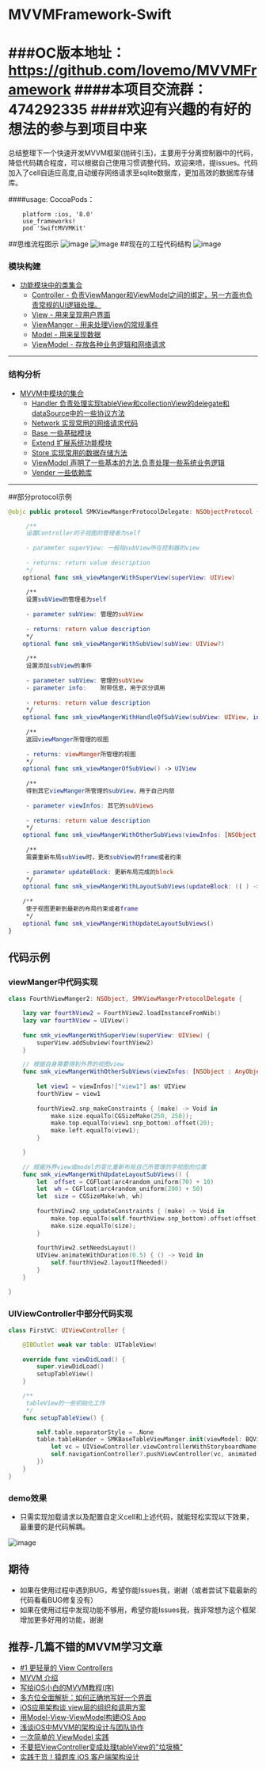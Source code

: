 # MVVMFramework-Swift
###OC版本地址：https://github.com/lovemo/MVVMFramework
####本项目交流群：474292335
####欢迎有兴趣的有好的想法的参与到项目中来
===
总结整理下一个快速开发MVVM框架(抛砖引玉)，主要用于分离控制器中的代码，降低代码耦合程度，可以根据自己使用习惯调整代码。欢迎来喷，提issues。代码加入了cell自适应高度,自动缓存网络请求至sqlite数据库，更加高效的数据库存储库。

####usage:
CocoaPods：
```
	platform :ios, '8.0'
	use_frameworks!
	pod 'SwiftMVVMKit'

```

##思维流程图示
![image](https://github.com/lovemo/MVVMFramework/raw/master/resources/MVVMFrameWork-Thinking.png)
![image](https://github.com/lovemo/MVVMFramework/raw/master/resources/MVVMFrameWork-Thinking2.jpeg)
##现在的工程代码结构
![image](https://github.com/lovemo/MVVMFramework/raw/master/resources/directory_tree.png)

### <a id="模块构建"></a> 模块构建
  
* [功能模块中的类集合](#Examples)
	* [Controller - 负责ViewManger和ViewModel之间的绑定，另一方面也负责常规的UI逻辑处理。](#JSON_Model)
	* [View - 用来呈现用户界面](#JSONString_Model)
	* [ViewManger - 用来处理View的常规事件](#Model_contains_model_array)
	* [Model - 用来呈现数据](#Model_contains_model)
	* [ViewModel - 存放各种业务逻辑和网络请求](#Model_contains_model_array)


---

### <a id="结构分析"></a> 结构分析
* [MVVM中模块的集合](#MVVM)
	* [Handler 负责处理实现tableView和collectionView的delegate和dataSource中的一些协议方法](#Handler)
	* [Network 实现常用的网络请求代码](#Network)
	* [Base 一些基础模块](#Base)
	* [Extend 扩展系统功能模块](#Extend)
	* [Store 实现常用的数据存储方法](#Store)
	* [ViewModel 声明了一些基本的方法,负责处理一些系统业务逻辑](#ViewModel)
	* [Vender 一些依赖库](#Vender)

---

##部分protocol示例
```swift
@objc public protocol SMKViewMangerProtocolDelegate: NSObjectProtocol {

     /**
     设置Controller的子视图的管理者为self
     
     - parameter superView: 一般指subView所在控制器的view
     
     - returns: return value description
     */
    optional func smk_viewMangerWithSuperView(superView: UIView)
    
     /**
     设置subView的管理者为self
     
     - parameter subView: 管理的subView
     
     - returns: return value description
     */
    optional func smk_viewMangerWithSubView(subView: UIView?)
    
     /**
     设置添加subView的事件
     
     - parameter subView: 管理的subView
     - parameter info:    附带信息，用于区分调用
     
     - returns: return value description
     */
    optional func smk_viewMangerWithHandleOfSubView(subView: UIView, info: String?)
    
     /**
     返回viewManger所管理的视图
     
     - returns: viewManger所管理的视图
     */
    optional func smk_viewMangerOfSubView() -> UIView
    
     /**
     得到其它viewManger所管理的subView，用于自己内部
     
     - parameter viewInfos: 其它的subViews
     
     - returns: return value description
     */
    optional func smk_viewMangerWithOtherSubViews(viewInfos: [NSObject : AnyObject]?)
    
     /**
     需要重新布局subView时，更改subView的frame或者约束
     
     - parameter updateBlock: 更新布局完成的block
     */
    optional func smk_viewMangerWithLayoutSubViews(updateBlock: (( ) -> ( ))?)
    
    /**
     使子视图更新到最新的布局约束或者frame
     */
    optional func smk_viewMangerWithUpdateLayoutSubViews()
}
```

## <a id="代码示例"></a> 代码示例
### viewManger中代码实现

```swift
class FourthViewManger2: NSObject, SMKViewMangerProtocolDelegate {

    lazy var fourthView2 = FourthView2.loadInstanceFromNib()
    lazy var fourthView = UIView()
    
    func smk_viewMangerWithSuperView(superView: UIView) {
        superView.addSubview(fourthView2)
    }

    // 根据自身需要得到外界的视图view
    func smk_viewMangerWithOtherSubViews(viewInfos: [NSObject : AnyObject]?) {
        
        let view1 = viewInfos!["view1"] as! UIView
        fourthView = view1
        
        fourthView2.snp_makeConstraints { (make) -> Void in
            make.size.equalTo(CGSizeMake(250, 250));
            make.top.equalTo(view1.snp_bottom).offset(20);
            make.left.equalTo(view1);
        }

    }
    
    // 根据外界view或model的变化重新布局自己所管理的字视图的位置
    func smk_viewMangerWithUpdateLayoutSubViews() {
        let  offset = CGFloat(arc4random_uniform(70) + 10)
        let  wh = CGFloat(arc4random_uniform(200) + 50)
        let  size = CGSizeMake(wh, wh)
        
        fourthView2.snp_updateConstraints { (make) -> Void in
            make.top.equalTo(self.fourthView.snp_bottom).offset(offset);
            make.size.equalTo(size);
        }
        
        fourthView2.setNeedsLayout()
        UIView.animateWithDuration(0.5) { () -> Void in
            self.fourthView2.layoutIfNeeded()
        }
    }

}

```
       
### UIViewController中部分代码实现
         
```swift
class FirstVC: UIViewController {

    @IBOutlet weak var table: UITableView!
    
    override func viewDidLoad() {
        super.viewDidLoad()
        setupTableView()
    }

    /**
     tableView的一些初始化工作
     */
    func setupTableView() {

        self.table.separatorStyle = .None
        table.tableHander = SMKBaseTableViewManger.init(viewModel: BQViewModel(), cellIdentifiers: [MyCellIdentifier], didSelectBlock: { (_, _) -> Void in
            let vc = UIViewController.viewControllerWithStoryboardName("Main", vcIdentifier: "SecondVCID")
            self.navigationController?.pushViewController(vc, animated: true)
        })
    }
}

```


### <a id="demo效果"></a> demo效果
- 只需实现加载请求以及配置自定义cell和上述代码，就能轻松实现以下效果，最重要的是代码解耦。

![image](https://github.com/lovemo/MVVMFramework/raw/master/resources/demo.gif)

## 期待
* 如果在使用过程中遇到BUG，希望你能Issues我，谢谢（或者尝试下载最新的代码看看BUG修复没有）
* 如果在使用过程中发现功能不够用，希望你能Issues我，我非常想为这个框架增加更多好用的功能，谢谢

## 推荐-几篇不错的MVVM学习文章
* [#1 更轻量的 View Controllers](http://objccn.io/issue-1/)
* [MVVM 介绍](http://objccn.io/issue-13-1/)
* [写给iOS小白的MVVM教程(序)](http://www.ios122.com/2015/10/mvvm_start/)
* [多方位全面解析：如何正确地写好一个界面](http://ios.jobbole.com/83657/)
* [iOS应用架构谈 view层的组织和调用方案](http://www.cocoachina.com/ios/20150525/11919.html)
* [用Model-View-ViewModel构建iOS App](http://www.cocoachina.com/ios/20140716/9152.html)
* [浅谈iOS中MVVM的架构设计与团队协作](http://www.cocoachina.com/ios/20150122/10987.html)
* [一次简单的 ViewModel 实践](http://bifidy.net/index.php/407)
* [不要把ViewController变成处理tableView的"垃圾桶"](http://www.cocoachina.com/ios/20151218/14743.html)
* [实践干货！猿题库 iOS 客户端架构设计](http://www.cocoachina.com/ios/20160108/14911.html)
